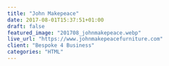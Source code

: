 ```yaml
---
title: "John Makepeace"
date: 2017-08-01T15:37:51+01:00
draft: false
featured_image: "201708_johnmakepeace.webp"
live_url: "https://www.johnmakepeacefurniture.com"
client: "Bespoke 4 Business"
categories: "HTML"
---
```


